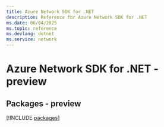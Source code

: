 ```yaml
---
title: Azure Network SDK for .NET
description: Reference for Azure Network SDK for .NET
ms.date: 06/04/2025
ms.topic: reference
ms.devlang: dotnet
ms.service: network
---
```

# Azure Network SDK for .NET - preview
## Packages - preview
[!INCLUDE [packages](network-index.md)]